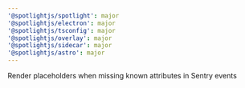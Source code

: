```yaml
---
'@spotlightjs/spotlight': major
'@spotlightjs/electron': major
'@spotlightjs/tsconfig': major
'@spotlightjs/overlay': major
'@spotlightjs/sidecar': major
'@spotlightjs/astro': major
---
```


Render placeholders when missing known attributes in Sentry events
